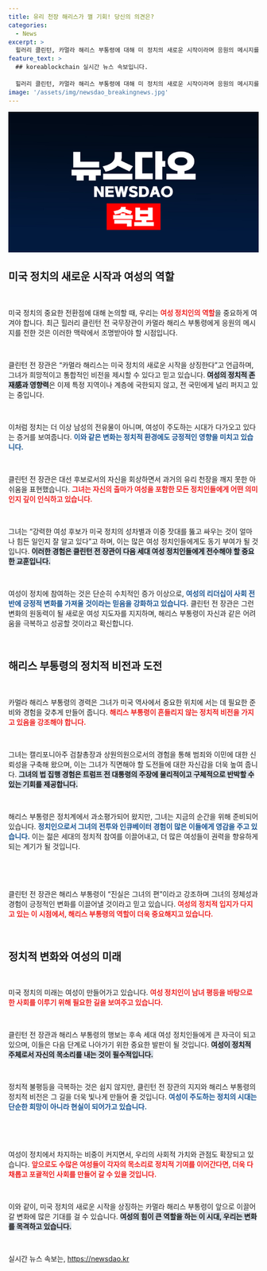 ```yaml
---
title: 유리 천장 해리스가 깰 기회! 당신의 의견은?
categories:
  - News
excerpt: >
  힐러리 클린턴, 카멀라 해리스 부통령에 대해 미 정치의 새로운 시작이라며 응원의 메시지를 전달! 여성이 깨지 못한 유리 천장을 해리스가 깰 수 있다는 희망의 목소리에 귀 기울여 보세요!
feature_text: >
  ## koreablockchain 실시간 뉴스 속보입니다.

  힐러리 클린턴, 카멀라 해리스 부통령에 대해 미 정치의 새로운 시작이라며 응원의 메시지를 전달! 여성이 깨지 못한 유리 천장을 해리스가 깰 수 있다는 희망의 목소리에 귀 기울여 보세요!
image: '/assets/img/newsdao_breakingnews.jpg'
---
```


<p><img src="/assets/img/newsdao_breakingnews.jpg" alt="koreablockchain 속보" /></p>

<h2 data-ke-size="size26">미국 정치의 새로운 시작과 여성의 역할</h2>

<p data-ke-size="size16">&nbsp;</p>

<p>미국 정치의 중요한 전환점에 대해 논의할 때, 우리는 <b><span style="color: #ee2323;">여성 정치인의 역할</span></b>을 중요하게 여겨야 합니다. 최근 힐러리 클린턴 전 국무장관이 카멀라 해리스 부통령에게 응원의 메시지를 전한 것은 이러한 맥락에서 조명받아야 할 시점입니다. <p data-ke-size="size16">&nbsp;</p> 클린턴 전 장관은 “카멀라 해리스는 미국 정치의 새로운 시작을 상징한다”고 언급하며, 그녀가 희망적이고 통합적인 비전을 제시할 수 있다고 믿고 있습니다. <b><span style="background-color: #21538527;">여성의 정치적 존재感과 영향력</span></b>은 이제 특정 지역이나 계층에 국한되지 않고, 전 국민에게 널리 퍼지고 있는 중입니다. <p data-ke-size="size16">&nbsp;</p> 이처럼 정치는 더 이상 남성의 전유물이 아니며, 여성이 주도하는 시대가 다가오고 있다는 증거를 보여줍니다. <b><span style="color: #1a5490;">이와 같은 변화는 정치적 환경에도 긍정적인 영향을 미치고 있습니다.</span></b></p>

<p data-ke-size="size16">&nbsp;</p>

<p>클린턴 전 장관은 대선 후보로서의 자신을 회상하면서 과거의 유리 천장을 깨지 못한 아쉬움을 표현했습니다. <b><span style="color: #ee2323;">그녀는 자신의 출마가 여성을 포함한 모든 정치인들에게 어떤 의미인지 깊이 인식하고 있습니다.</span></b> <p data-ke-size="size16">&nbsp;</p> 그녀는 “강력한 여성 후보가 미국 정치의 성차별과 이중 잣대를 뚫고 싸우는 것이 얼마나 힘든 일인지 잘 알고 있다”고 하며, 이는 많은 여성 정치인들에게도 동기 부여가 될 것입니다. <b><span style="background-color: #21538527;">이러한 경험은 클린턴 전 장관이 다음 세대 여성 정치인들에게 전수해야 할 중요한 교훈입니다.</span></b> <p data-ke-size="size16">&nbsp;</p></p>

<p>여성이 정치에 참여하는 것은 단순히 수치적인 증가 이상으로, <b><span style="color: #1a5490;">여성의 리더십이 사회 전반에 긍정적 변화를 가져올 것이라는 믿음을 강화하고 있습니다.</span></b> 클린턴 전 장관은 그런 변화의 원동력이 될 새로운 여성 지도자를 지지하며, 해리스 부통령이 자신과 같은 어려움을 극복하고 성공할 것이라고 확신합니다. <p data-ke-size="size16">&nbsp;</p></p>

<h2 data-ke-size="size26">해리스 부통령의 정치적 비전과 도전</h2>

<p data-ke-size="size16">&nbsp;</p>

<p>카멀라 해리스 부통령의 경력은 그녀가 미국 역사에서 중요한 위치에 서는 데 필요한 준비와 경험을 갖추게 만들어 줍니다. <b><span style="color: #ee2323;">해리스 부통령이 흔들리지 않는 정치적 비전을 가지고 있음을 강조해야 합니다.</span></b> <p data-ke-size="size16">&nbsp;</p> 그녀는 캘리포니아주 검찰총장과 상원의원으로서의 경험을 통해 범죄와 이민에 대한 신뢰성을 구축해 왔으며, 이는 그녀가 직면해야 할 도전들에 대한 자신감을 더욱 높여 줍니다. <b><span style="background-color: #21538527;">그녀의 법 집행 경험은 트럼프 전 대통령의 주장에 물리적이고 구체적으로 반박할 수 있는 기회를 제공합니다.</span></b> <p data-ke-size="size16">&nbsp;</p></p>

<p>해리스 부통령은 정치계에서 과소평가되어 왔지만, 그녀는 지금의 순간을 위해 준비되어 있습니다. <b><span style="color: #1a5490;">정치인으로서 그녀의 전투와 인큐베이터 경험이 많은 이들에게 영감을 주고 있습니다.</span></b> 이는 젊은 세대의 정치적 참여를 이끌어내고, 더 많은 여성들이 권력을 향유하게 되는 계기가 될 것입니다. <p data-ke-size="size16">&nbsp;</p></p>

<p data-ke-size="size16">&nbsp;</p>

<p>클린턴 전 장관은 해리스 부통령이 “진실은 그녀의 편”이라고 강조하며 그녀의 정체성과 경험이 긍정적인 변화를 이끌어낼 것이라고 믿고 있습니다. <b><span style="color: #ee2323;">여성의 정치적 입지가 다지고 있는 이 시점에서, 해리스 부통령의 역할이 더욱 중요해지고 있습니다.</span></b> <p data-ke-size="size16">&nbsp;</p></p>

<h2 data-ke-size="size26">정치적 변화와 여성의 미래</h2>

<p data-ke-size="size16">&nbsp;</p>

<p>미국 정치의 미래는 여성이 만들어가고 있습니다. <b><span style="color: #ee2323;">여성 정치인이 남녀 평등을 바탕으로 한 사회를 이루기 위해 필요한 길을 보여주고 있습니다.</span></b> <p data-ke-size="size16">&nbsp;</p> 클린턴 전 장관과 해리스 부통령의 행보는 후속 세대 여성 정치인들에게 큰 자극이 되고 있으며, 이들은 다음 단계로 나아가기 위한 중요한 발판이 될 것입니다. <b><span style="background-color: #21538527;">여성이 정치적 주체로서 자신의 목소리를 내는 것이 필수적입니다.</span></b> <p data-ke-size="size16">&nbsp;</p></p>

<p>정치적 불평등을 극복하는 것은 쉽지 않지만, 클린턴 전 장관의 지지와 해리스 부통령의 정치적 비전은 그 길을 더욱 빛나게 만들어 줄 것입니다. <b><span style="color: #1a5490;">여성이 주도하는 정치의 시대는 단순한 희망이 아니라 현실이 되어가고 있습니다.</span></b> <p data-ke-size="size16">&nbsp;</p></p>

<p data-ke-size="size16">&nbsp;</p>

<p>여성이 정치에서 차지하는 비중이 커지면서, 우리의 사회적 가치와 관점도 확장되고 있습니다. <b><span style="color: #ee2323;">앞으로도 수많은 여성들이 각자의 목소리로 정치적 기여를 이어간다면, 더욱 다채롭고 포괄적인 사회를 만들어 갈 수 있을 것입니다.</span></b> <p data-ke-size="size16">&nbsp;</p> </p>

<p>이와 같이, 미국 정치의 새로운 시작을 상징하는 카멀라 해리스 부통령이 앞으로 이끌어 갈 변화에 많은 기대를 걸 수 있습니다. <b><span style="background-color: #21538527;">여성의 힘이 큰 역할을 하는 이 시대, 우리는 변화를 목격하고 있습니다.</span></b> <p data-ke-size="size16">&nbsp;</p></p>
실시간 뉴스 속보는, <a href="https://newsdao.kr" rel="dofollow">https://newsdao.kr</a>


